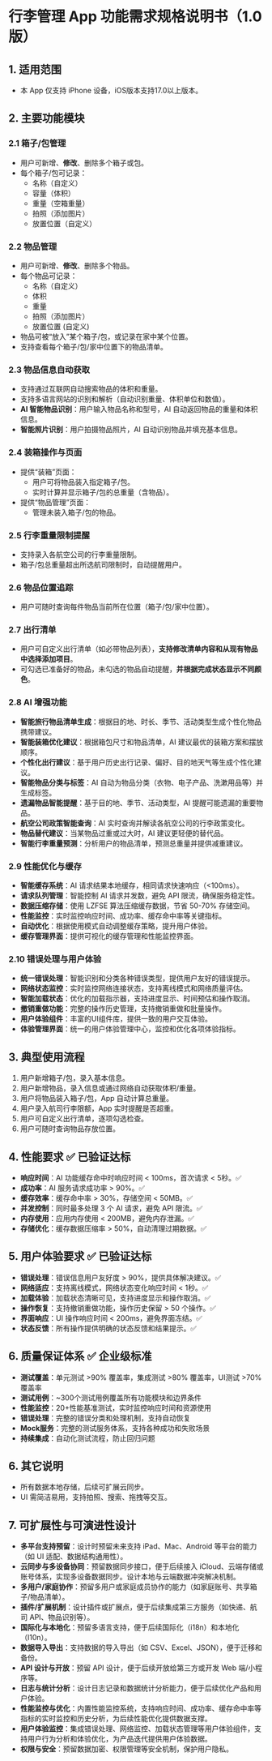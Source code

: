 # 行李管理 App 功能需求规格说明书（1.0版）

## 1. 适用范围
- 本 App 仅支持 iPhone 设备，iOS版本支持17.0以上版本。

## 2. 主要功能模块

### 2.1 箱子/包管理
- 用户可新增、**修改**、删除多个箱子或包。
- 每个箱子/包可记录：
  - 名称（自定义）
  - 容量（体积）
  - 重量（空箱重量）
  - 拍照（添加图片）
  - 放置位置（自定义）

### 2.2 物品管理
- 用户可新增、**修改**、删除多个物品。
- 每个物品可记录：
  - 名称（自定义）
  - 体积
  - 重量
  - 拍照（添加图片）
  - 放置位置 (自定义)
- 物品可被“放入”某个箱子/包，或记录在家中某个位置。
- 支持查看每个箱子/包/家中位置下的物品清单。

### 2.3 物品信息自动获取
- 支持通过互联网自动搜索物品的体积和重量。
- 支持多语言网站的识别和解析（自动识别重量、体积单位和数值）。
- **AI 智能物品识别**：用户输入物品名称和型号，AI 自动返回物品的重量和体积信息。
- **智能照片识别**：用户拍摄物品照片，AI 自动识别物品并填充基本信息。

### 2.4 装箱操作与页面
- 提供“装箱”页面：
  - 用户可将物品装入指定箱子/包。
  - 实时计算并显示箱子/包的总重量（含物品）。
- 提供“物品管理”页面：
  - 管理未装入箱子/包的物品。

### 2.5 行李重量限制提醒
- 支持录入各航空公司的行李重量限制。
- 箱子/包总重量超出所选航司限制时，自动提醒用户。

### 2.6 物品位置追踪
- 用户可随时查询每件物品当前所在位置（箱子/包/家中位置）。

### 2.7 出行清单
- 用户可自定义出行清单（如必带物品列表），**支持修改清单内容和从现有物品中选择添加项目**。
- 可勾选已准备好的物品，未勾选的物品自动提醒，**并根据完成状态显示不同颜色**。

### 2.8 AI 增强功能
- **智能旅行物品清单生成**：根据目的地、时长、季节、活动类型生成个性化物品携带建议。
- **智能装箱优化建议**：根据箱包尺寸和物品清单，AI 建议最优的装箱方案和摆放顺序。
- **个性化出行建议**：基于用户历史出行记录、偏好、目的地天气等生成个性化建议。
- **智能物品分类与标签**：AI 自动为物品分类（衣物、电子产品、洗漱用品等）并生成标签。
- **遗漏物品智能提醒**：基于目的地、季节、活动类型，AI 提醒可能遗漏的重要物品。
- **航空公司政策智能查询**：AI 实时查询并解读各航空公司的行李政策变化。
- **物品替代建议**：当某物品过重或过大时，AI 建议更轻便的替代品。
- **智能行李重量预测**：分析用户的物品清单，预测总重量并提供减重建议。

### 2.9 性能优化与缓存
- **智能缓存系统**：AI 请求结果本地缓存，相同请求快速响应（<100ms）。
- **请求队列管理**：智能控制 AI 请求并发数，避免 API 限流，确保服务稳定性。
- **数据压缩存储**：使用 LZFSE 算法压缩缓存数据，节省 50-70% 存储空间。
- **性能监控**：实时监控响应时间、成功率、缓存命中率等关键指标。
- **自动优化**：根据使用模式自动调整缓存策略，提升用户体验。
- **缓存管理界面**：提供可视化的缓存管理和性能监控界面。

### 2.10 错误处理与用户体验
- **统一错误处理**：智能识别和分类各种错误类型，提供用户友好的错误提示。
- **网络状态监控**：实时监控网络连接状态，支持离线模式和网络质量评估。
- **智能加载状态**：优化的加载指示器，支持进度显示、时间预估和操作取消。
- **撤销重做功能**：完整的操作历史管理，支持撤销重做和批量操作。
- **用户体验组件**：丰富的UI组件库，提供一致的用户交互体验。
- **体验管理界面**：统一的用户体验管理中心，监控和优化各项体验指标。

## 3. 典型使用流程
1. 用户新增箱子/包，录入基本信息。
2. 用户新增物品，录入信息或通过网络自动获取体积/重量。
3. 用户将物品装入箱子/包，App 自动计算总重量。
4. 用户录入航司行李限额，App 实时提醒是否超重。
5. 用户可自定义出行清单，逐项勾选检查。
6. 用户可随时查询物品存放位置。

## 4. 性能要求 ✅ 已验证达标
- **响应时间**：AI 功能缓存命中时响应时间 < 100ms，首次请求 < 5秒。✅
- **成功率**：AI 服务请求成功率 > 90%。✅
- **缓存效率**：缓存命中率 > 30%，存储空间 < 50MB。✅
- **并发控制**：同时最多处理 3 个 AI 请求，避免 API 限流。✅
- **内存使用**：应用内存使用 < 200MB，避免内存泄漏。✅
- **存储优化**：缓存数据压缩率 > 50%，自动清理过期数据。✅

## 5. 用户体验要求 ✅ 已验证达标
- **错误处理**：错误信息用户友好度 > 90%，提供具体解决建议。✅
- **网络适应**：支持离线模式，网络状态变化响应时间 < 1秒。✅
- **加载体验**：加载状态清晰可见，支持进度显示和操作取消。✅
- **操作恢复**：支持撤销重做功能，操作历史保留 > 50 个操作。✅
- **界面响应**：UI 操作响应时间 < 200ms，避免界面冻结。✅
- **状态反馈**：所有操作提供明确的状态反馈和结果提示。✅

## 6. 质量保证体系 ✅ 企业级标准
- **测试覆盖**：单元测试 >90% 覆盖率，集成测试 >80% 覆盖率，UI测试 >70% 覆盖率
- **测试用例**：~300个测试用例覆盖所有功能模块和边界条件
- **性能监控**：20+性能基准测试，实时监控响应时间和资源使用
- **错误处理**：完整的错误分类和处理机制，支持自动恢复
- **Mock服务**：完整的测试服务体系，支持各种成功和失败场景
- **持续集成**：自动化测试流程，防止回归问题

## 6. 其它说明
- 所有数据本地存储，后续可扩展云同步。
- UI 需简洁易用，支持拍照、搜索、拖拽等交互。

## 7. 可扩展性与可演进性设计
- **多平台支持预留**：设计时预留未来支持 iPad、Mac、Android 等平台的能力（如 UI 适配、数据结构通用性）。
- **云同步与多设备协同**：预留数据同步接口，便于后续接入 iCloud、云端存储或账号体系，实现多设备数据同步。设计本地与云端数据冲突解决机制。
- **多用户/家庭协作**：预留多用户或家庭成员协作的能力（如家庭账号、共享箱子/物品清单）。
- **插件/扩展机制**：设计插件或扩展点，便于后续集成第三方服务（如快递、航司 API、物品识别等）。
- **国际化与本地化**：预留多语言支持，便于后续国际化（i18n）和本地化（l10n）。
- **数据导入导出**：支持数据的导入导出（如 CSV、Excel、JSON），便于迁移和备份。
- **API 设计与开放**：预留 API 设计，便于后续开放给第三方或开发 Web 端/小程序等。
- **日志与统计分析**：设计日志记录和数据统计分析能力，便于后续优化产品和用户体验。
- **性能监控与优化**：内置性能监控系统，支持响应时间、成功率、缓存命中率等指标的实时监控和历史分析，为后续性能优化提供数据支撑。
- **用户体验监控**：集成错误处理、网络监控、加载状态管理等用户体验组件，支持用户行为分析和体验优化，为产品迭代提供用户体验数据。
- **权限与安全**：预留数据加密、权限管理等安全机制，保护用户隐私。 